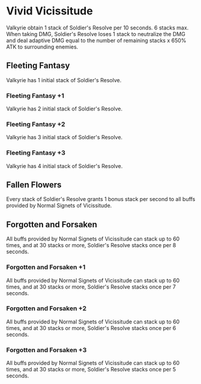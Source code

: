 # Vivid Vicissitude

Valkyrie obtain 1 stack of Soldier's Resolve per 10 seconds. 6 stacks max. When taking DMG, Soldier's Resolve loses 1 stack to neutralize the DMG and deal adaptive DMG equal to the number of remaining stacks x 650% ATK to surrounding enemies.

## Fleeting Fantasy

Valkyrie has 1 initial stack of Soldier's Resolve.

### Fleeting Fantasy +1

Valkyrie has 2 initial stack of Soldier's Resolve.

### Fleeting Fantasy +2

Valkyrie has 3 initial stack of Soldier's Resolve.

### Fleeting Fantasy +3

Valkyrie has 4 initial stack of Soldier's Resolve.

## Fallen Flowers

Every stack of Soldier's Resolve grants 1 bonus stack per second to all buffs provided by Normal Signets of Vicissitude.

## Forgotten and Forsaken

All buffs provided by Normal Signets of Vicissitude can stack up to 60 times, and at 30 stacks or more, Soldier's Resolve stacks once per 8 seconds.

### Forgotten and Forsaken +1

All buffs provided by Normal Signets of Vicissitude can stack up to 60 times, and at 30 stacks or more, Soldier's Resolve stacks once per 7 seconds.

### Forgotten and Forsaken +2

All buffs provided by Normal Signets of Vicissitude can stack up to 60 times, and at 30 stacks or more, Soldier's Resolve stacks once per 6 seconds.

### Forgotten and Forsaken +3

All buffs provided by Normal Signets of Vicissitude can stack up to 60 times, and at 30 stacks or more, Soldier's Resolve stacks once per 5 seconds.
